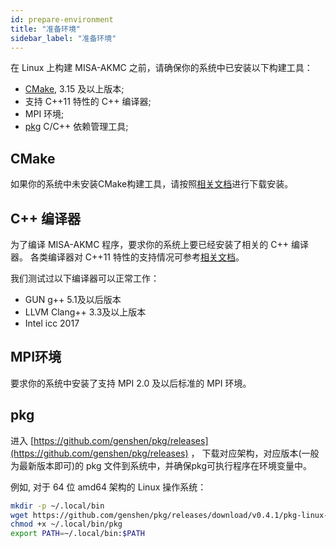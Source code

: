 ```yaml
---
id: prepare-environment
title: "准备环境"
sidebar_label: "准备环境"
---
```


在 Linux 上构建 MISA-AKMC 之前，请确保你的系统中已安装以下构建工具：

- [CMake](http://cmake.org), 3.15 及以上版本;
- 支持 C++11 特性的 C++ 编译器;
- MPI 环境;
- [pkg](https://github.com/genshen/pkg) C/C++ 依赖管理工具;

## CMake
如果你的系统中未安装CMake构建工具，请按照[相关文档](https://cmake.org/)进行下载安装。

## C++ 编译器
为了编译 MISA-AKMC 程序，要求你的系统上要已经安装了相关的 C++ 编译器。
各类编译器对 C++11 特性的支持情况可参考[相关文档](http://zh.cppreference.com/w/cpp/compiler_support#cpp11})。

我们测试过以下编译器可以正常工作：

- GUN g++ 5.1及以后版本
- LLVM Clang++ 3.3及以上版本
- Intel icc 2017

## MPI环境
要求你的系统中安装了支持 MPI 2.0 及以后标准的 MPI 环境。

## pkg
进入 [https://github.com/genshen/pkg/releases](https://github.com/genshen/pkg/releases) ，
下载对应架构，对应版本(一般为最新版本即可)的 pkg 文件到系统中，并确保pkg可执行程序在环境变量中。

例如, 对于 64 位 amd64 架构的 Linux 操作系统：
```bash
mkdir -p ~/.local/bin
wget https://github.com/genshen/pkg/releases/download/v0.4.1/pkg-linux-amd64 -O ~/.local/bin/pkg
chmod +x ~/.local/bin/pkg
export PATH=~/.local/bin:$PATH
```
